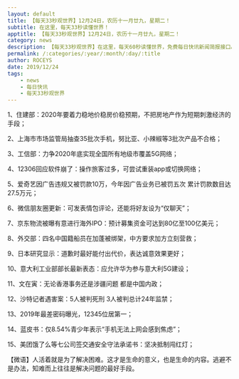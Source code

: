 ```yaml
---
layout: default
title: 【每天33秒观世界】12月24日，农历十一月廿九，星期二！
subtitle: 在这里，每天33秒读懂世界！
apptitle: 【每天33秒观世界】12月24日，农历十一月廿九，星期二！
category: news
description: 【每天33秒观世界】在这里，每天60秒读懂世界，免费每日快讯新闻简报接口API，2019年12月12345678910111213141516171819202122232425262728293031日。ROCEYS全栈CEO 2019年12月17日 11:00:18
permalink: /:categories/:year/:month/:day/:title
author: ROCEYS
date: 2019/12/24
tags:
    - news
    - 每日快讯
    - 每天33秒观世界
---
```



1、住建部：2020年要着力稳地价稳房价稳预期，不把房地产作为短期刺激经济的手段；

2、上海市市场监管局抽查35批次手机，努比亚、小辣椒等3批次产品不合格；

3、工信部：力争2020年底实现全国所有地级市覆盖5G网络；

4、12306回应软件崩了：操作旅客过多，可尝试重装app或切换网络；

5、爱奇艺因广告违规又被罚款10万，今年因广告业务已被罚五次 累计罚款数目达27.5万元；

6、微信朋友圈更新：可发表情包评论，还能将好友设为“仅聊天”；

7、京东物流被曝有意进行海外IPO：预计募集资金可达到80亿至100亿美元；

8、外交部：四名中国籍船员在加蓬被绑架，中方要求加方立刻营救；

9、日本研究显示：道歉时最好能付出代价，表达诚意效果更好；

10、意大利工业部部长最新表态：应允许华为参与意大利5G建设；

11、文在寅：无论香港事务还是涉疆问题 都是中国内政；

12、沙特记者遇害案：5人被判死刑 3人被判总计24年监禁；

13、2019年最差密码曝光，12345位居第一；

14、蓝皮书：仅8.54%青少年表示“手机无法上网会感到焦虑”；

15、美团饿了么等七公司签交通安全守法承诺书：坚决抵制闯红灯；


【微语】人活着就是为了解决困难。这才是生命的意义，也是生命的内容。逃避不是办法，知难而上往往是解决问题的最好手段。